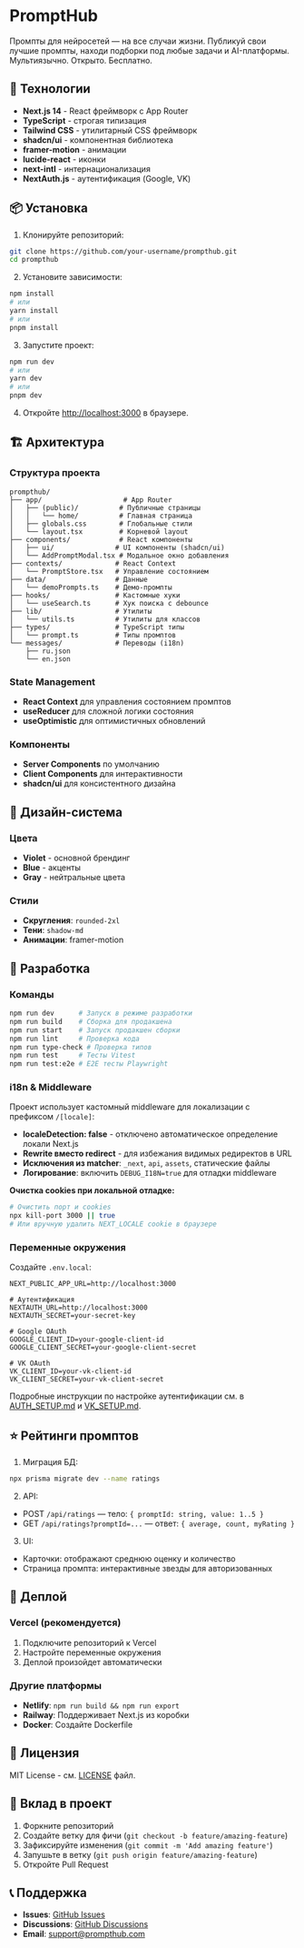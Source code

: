 # PromptHub

Промпты для нейросетей — на все случаи жизни. Публикуй свои лучшие промпты, находи подборки под любые задачи и AI-платформы. Мультиязычно. Открыто. Бесплатно.

## 🚀 Технологии

- **Next.js 14** - React фреймворк с App Router
- **TypeScript** - строгая типизация
- **Tailwind CSS** - утилитарный CSS фреймворк
- **shadcn/ui** - компонентная библиотека
- **framer-motion** - анимации
- **lucide-react** - иконки
- **next-intl** - интернационализация
- **NextAuth.js** - аутентификация (Google, VK)

## 📦 Установка

1. Клонируйте репозиторий:
```bash
git clone https://github.com/your-username/prompthub.git
cd prompthub
```

2. Установите зависимости:
```bash
npm install
# или
yarn install
# или
pnpm install
```

3. Запустите проект:
```bash
npm run dev
# или
yarn dev
# или
pnpm dev
```

4. Откройте [http://localhost:3000](http://localhost:3000) в браузере.

## 🏗️ Архитектура

### Структура проекта
```
prompthub/
├── app/                    # App Router
│   ├── (public)/          # Публичные страницы
│   │   └── home/          # Главная страница
│   ├── globals.css        # Глобальные стили
│   └── layout.tsx         # Корневой layout
├── components/            # React компоненты
│   ├── ui/               # UI компоненты (shadcn/ui)
│   └── AddPromptModal.tsx # Модальное окно добавления
├── contexts/             # React Context
│   └── PromptStore.tsx   # Управление состоянием
├── data/                 # Данные
│   └── demoPrompts.ts    # Демо-промпты
├── hooks/                # Кастомные хуки
│   └── useSearch.ts      # Хук поиска с debounce
├── lib/                  # Утилиты
│   └── utils.ts          # Утилиты для классов
├── types/                # TypeScript типы
│   └── prompt.ts         # Типы промптов
└── messages/             # Переводы (i18n)
    ├── ru.json
    └── en.json
```

### State Management
- **React Context** для управления состоянием промптов
- **useReducer** для сложной логики состояния
- **useOptimistic** для оптимистичных обновлений

### Компоненты
- **Server Components** по умолчанию
- **Client Components** для интерактивности
- **shadcn/ui** для консистентного дизайна

## 🎨 Дизайн-система

### Цвета
- **Violet** - основной брендинг
- **Blue** - акценты
- **Gray** - нейтральные цвета

### Стили
- **Скругления**: `rounded-2xl`
- **Тени**: `shadow-md`
- **Анимации**: framer-motion

## 🔧 Разработка

### Команды
```bash
npm run dev      # Запуск в режиме разработки
npm run build    # Сборка для продакшена
npm run start    # Запуск продакшен сборки
npm run lint     # Проверка кода
npm run type-check # Проверка типов
npm run test     # Тесты Vitest
npm run test:e2e # E2E тесты Playwright
```

### i18n & Middleware

Проект использует кастомный middleware для локализации с префиксом `/[locale]`:

- **localeDetection: false** - отключено автоматическое определение локали Next.js
- **Rewrite вместо redirect** - для избежания видимых редиректов в URL
- **Исключения из matcher**: `_next`, `api`, `assets`, статические файлы
- **Логирование**: включить `DEBUG_I18N=true` для отладки middleware

**Очистка cookies при локальной отладке:**
```bash
# Очистить порт и cookies
npx kill-port 3000 || true
# Или вручную удалить NEXT_LOCALE cookie в браузере
```

### Переменные окружения
Создайте `.env.local`:
```env
NEXT_PUBLIC_APP_URL=http://localhost:3000

# Аутентификация
NEXTAUTH_URL=http://localhost:3000
NEXTAUTH_SECRET=your-secret-key

# Google OAuth
GOOGLE_CLIENT_ID=your-google-client-id
GOOGLE_CLIENT_SECRET=your-google-client-secret

# VK OAuth
VK_CLIENT_ID=your-vk-client-id
VK_CLIENT_SECRET=your-vk-client-secret
```

Подробные инструкции по настройке аутентификации см. в [AUTH_SETUP.md](AUTH_SETUP.md) и [VK_SETUP.md](VK_SETUP.md).

## ⭐ Рейтинги промптов

1) Миграция БД:

```bash
npx prisma migrate dev --name ratings
```

2) API:

- POST `/api/ratings` — тело: `{ promptId: string, value: 1..5 }`
- GET `/api/ratings?promptId=...` — ответ: `{ average, count, myRating }`

3) UI:

- Карточки: отображают среднюю оценку и количество
- Страница промпта: интерактивные звезды для авторизованных

## 🚀 Деплой

### Vercel (рекомендуется)
1. Подключите репозиторий к Vercel
2. Настройте переменные окружения
3. Деплой произойдет автоматически

### Другие платформы
- **Netlify**: `npm run build && npm run export`
- **Railway**: Поддерживает Next.js из коробки
- **Docker**: Создайте Dockerfile

## 📝 Лицензия

MIT License - см. [LICENSE](LICENSE) файл.

## 🤝 Вклад в проект

1. Форкните репозиторий
2. Создайте ветку для фичи (`git checkout -b feature/amazing-feature`)
3. Зафиксируйте изменения (`git commit -m 'Add amazing feature'`)
4. Запушьте в ветку (`git push origin feature/amazing-feature`)
5. Откройте Pull Request

## 📞 Поддержка

- **Issues**: [GitHub Issues](https://github.com/your-username/prompthub/issues)
- **Discussions**: [GitHub Discussions](https://github.com/your-username/prompthub/discussions)
- **Email**: support@prompthub.com 